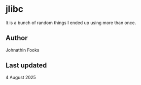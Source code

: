 # jlibc
It is a bunch of random things I ended up using more than once.

## Author
Johnathin Fooks

## Last updated
4 August 2025
